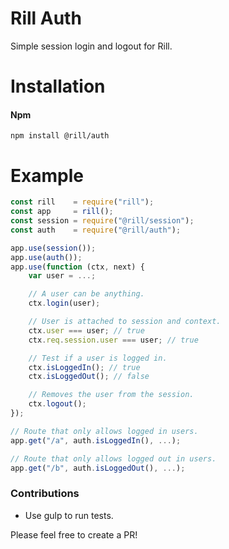 # Rill Auth
Simple session login and logout for Rill.

# Installation

#### Npm
```console
npm install @rill/auth
```

# Example

```javascript
const rill    = require("rill");
const app     = rill();
const session = require("@rill/session");
const auth    = require("@rill/auth");

app.use(session());
app.use(auth());
app.use(function (ctx, next) {
	var user = ...;

	// A user can be anything.
	ctx.login(user);

	// User is attached to session and context.
	ctx.user === user; // true
	ctx.req.session.user === user; // true

	// Test if a user is logged in.
	ctx.isLoggedIn(); // true
	ctx.isLoggedOut(); // false

	// Removes the user from the session.
	ctx.logout();
});

// Route that only allows logged in users.
app.get("/a", auth.isLoggedIn(), ...);

// Route that only allows logged out in users.
app.get("/b", auth.isLoggedOut(), ...);
```


### Contributions

* Use gulp to run tests.

Please feel free to create a PR!
